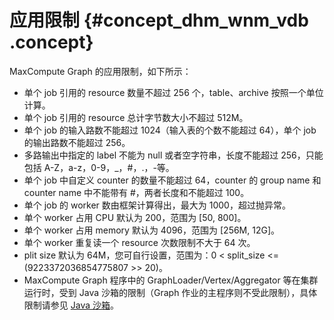 # 应用限制 {#concept_dhm_wnm_vdb .concept}

MaxCompute Graph 的应用限制，如下所示：

-   单个 job 引用的 resource 数量不超过 256 个，table、archive 按照一个单位计算。
-   单个 job 引用的 resource 总计字节数大小不超过 512M。
-   单个 job 的输入路数不能超过 1024（输入表的个数不能超过 64），单个 job 的输出路数不能超过 256。
-   多路输出中指定的 label 不能为 null 或者空字符串，长度不能超过 256，只能包括 A-Z，a-z，0-9，\_，\#，.，-等。
-   单个 job 中自定义 counter 的数量不能超过 64，counter 的 group name 和 counter name 中不能带有 \#，两者长度和不能超过 100。
-   单个 job 的 worker 数由框架计算得出，最大为 1000，超过抛异常。
-   单个 worker 占用 CPU 默认为 200，范围为 \[50, 800\]。
-   单个 worker 占用 memory 默认为 4096，范围为 \[256M, 12G\]。
-   单个 worker 重复读一个 resource 次数限制不大于 64 次。
-   plit size 默认为 64M，您可自行设置，范围为：0 < split\_size <= \(9223372036854775807 \>\> 20\)。
-   MaxCompute Graph 程序中的 GraphLoader/Vertex/Aggregator 等在集群运行时，受到 Java 沙箱的限制（Graph 作业的主程序则不受此限制），具体限制请参见 [Java 沙箱](cn.zh-CN/用户指南/MapReduce/Java沙箱.md)。

